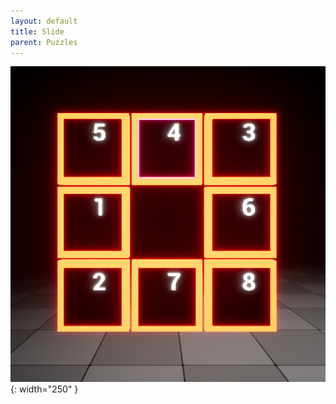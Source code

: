 ```yaml
---
layout: default
title: Slide
parent: Puzzles
---
```


![](../../assets/images/slide.png){: width="250" }
